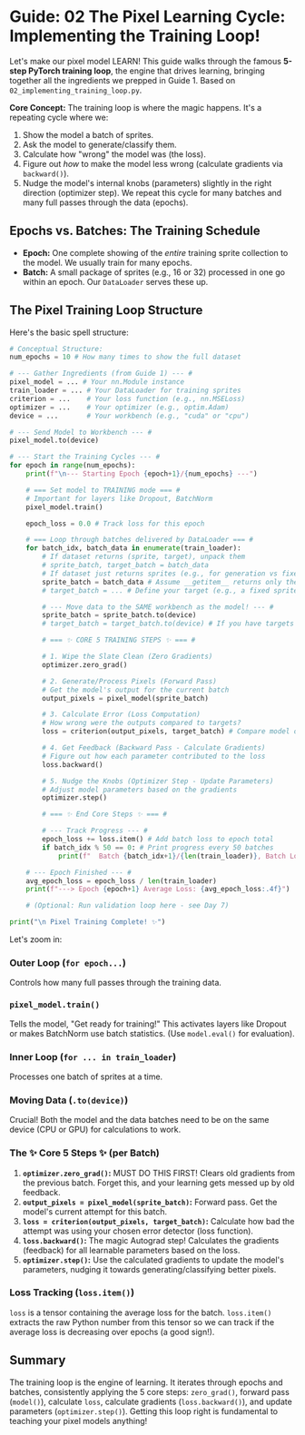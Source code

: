# Guide: 02 The Pixel Learning Cycle: Implementing the Training Loop!

Let's make our pixel model LEARN! This guide walks through the famous **5-step PyTorch training loop**, the engine that drives learning, bringing together all the ingredients we prepped in Guide 1. Based on `02_implementing_training_loop.py`.

**Core Concept:** The training loop is where the magic happens. It's a repeating cycle where we:

1. Show the model a batch of sprites.
2. Ask the model to generate/classify them.
3. Calculate how "wrong" the model was (the loss).
4. Figure out _how_ to make the model less wrong (calculate gradients via `backward()`).
5. Nudge the model's internal knobs (parameters) slightly in the right direction (optimizer step).
   We repeat this cycle for many batches and many full passes through the data (epochs).

## Epochs vs. Batches: The Training Schedule

- **Epoch:** One complete showing of the _entire_ training sprite collection to the model. We usually train for many epochs.
- **Batch:** A small package of sprites (e.g., 16 or 32) processed in one go within an epoch. Our `DataLoader` serves these up.

## The Pixel Training Loop Structure

Here's the basic spell structure:

```python
# Conceptual Structure:
num_epochs = 10 # How many times to show the full dataset

# --- Gather Ingredients (from Guide 1) --- #
pixel_model = ... # Your nn.Module instance
train_loader = ... # Your DataLoader for training sprites
criterion = ...    # Your loss function (e.g., nn.MSELoss)
optimizer = ...    # Your optimizer (e.g., optim.Adam)
device = ...       # Your workbench (e.g., "cuda" or "cpu")

# --- Send Model to Workbench --- #
pixel_model.to(device)

# --- Start the Training Cycles --- #
for epoch in range(num_epochs):
    print(f"\n--- Starting Epoch {epoch+1}/{num_epochs} ---")

    # === Set model to TRAINING mode === #
    # Important for layers like Dropout, BatchNorm
    pixel_model.train()

    epoch_loss = 0.0 # Track loss for this epoch

    # === Loop through batches delivered by DataLoader === #
    for batch_idx, batch_data in enumerate(train_loader):
        # If dataset returns (sprite, target), unpack them
        # sprite_batch, target_batch = batch_data
        # If dataset just returns sprites (e.g., for generation vs fixed target):
        sprite_batch = batch_data # Assume __getitem__ returns only the sprite
        # target_batch = ... # Define your target (e.g., a fixed sprite, or labels)

        # --- Move data to the SAME workbench as the model! --- #
        sprite_batch = sprite_batch.to(device)
        # target_batch = target_batch.to(device) # If you have targets

        # === ✨ CORE 5 TRAINING STEPS ✨ === #

        # 1. Wipe the Slate Clean (Zero Gradients)
        optimizer.zero_grad()

        # 2. Generate/Process Pixels (Forward Pass)
        # Get the model's output for the current batch
        output_pixels = pixel_model(sprite_batch)

        # 3. Calculate Error (Loss Computation)
        # How wrong were the outputs compared to targets?
        loss = criterion(output_pixels, target_batch) # Compare model output to target

        # 4. Get Feedback (Backward Pass - Calculate Gradients)
        # Figure out how each parameter contributed to the loss
        loss.backward()

        # 5. Nudge the Knobs (Optimizer Step - Update Parameters)
        # Adjust model parameters based on the gradients
        optimizer.step()

        # === ✨ End Core Steps ✨ === #

        # --- Track Progress --- #
        epoch_loss += loss.item() # Add batch loss to epoch total
        if batch_idx % 50 == 0: # Print progress every 50 batches
            print(f"  Batch {batch_idx+1}/{len(train_loader)}, Batch Loss: {loss.item():.4f}")

    # --- Epoch Finished --- #
    avg_epoch_loss = epoch_loss / len(train_loader)
    print(f"---> Epoch {epoch+1} Average Loss: {avg_epoch_loss:.4f}")

    # (Optional: Run validation loop here - see Day 7)

print("\n Pixel Training Complete! ✨")
```

Let's zoom in:

### Outer Loop (`for epoch...`)

Controls how many full passes through the training data.

### `pixel_model.train()`

Tells the model, "Get ready for training!" This activates layers like Dropout or makes BatchNorm use batch statistics. (Use `model.eval()` for evaluation).

### Inner Loop (`for ... in train_loader`)

Processes one batch of sprites at a time.

### Moving Data (`.to(device)`)

Crucial! Both the model and the data batches need to be on the same device (CPU or GPU) for calculations to work.

### The ✨ Core 5 Steps ✨ (per Batch)

1.  **`optimizer.zero_grad()`:** MUST DO THIS FIRST! Clears old gradients from the previous batch. Forget this, and your learning gets messed up by old feedback.
2.  **`output_pixels = pixel_model(sprite_batch)`:** Forward pass. Get the model's current attempt for this batch.
3.  **`loss = criterion(output_pixels, target_batch)`:** Calculate how bad the attempt was using your chosen error detector (loss function).
4.  **`loss.backward()`:** The magic Autograd step! Calculates the gradients (feedback) for all learnable parameters based on the loss.
5.  **`optimizer.step()`:** Use the calculated gradients to update the model's parameters, nudging it towards generating/classifying better pixels.

### Loss Tracking (`loss.item()`)

`loss` is a tensor containing the average loss for the batch. `loss.item()` extracts the raw Python number from this tensor so we can track if the average loss is decreasing over epochs (a good sign!).

## Summary

The training loop is the engine of learning. It iterates through epochs and batches, consistently applying the 5 core steps: `zero_grad()`, forward pass (`model()`), calculate `loss`, calculate gradients (`loss.backward()`), and update parameters (`optimizer.step()`). Getting this loop right is fundamental to teaching your pixel models anything!

